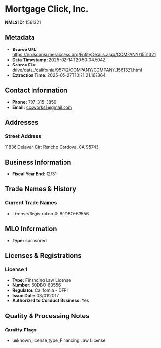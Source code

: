 # Mortgage Click, Inc.

**NMLS ID:** 1561321

## Metadata
- **Source URL:** https://nmlsconsumeraccess.org/EntityDetails.aspx/COMPANY/1561321
- **Data Timestamp:** 2025-02-14T20:50:04.504Z
- **Source File:** drive/data_/california/95742/COMPANY/COMPANY_1561321.html
- **Extraction Time:** 2025-05-27T10:21:21.167864

## Contact Information
- **Phone:** 707-315-3859
- **Email:** ccsworks1@gmail.com

## Addresses
### Street Address
11836 Delavan Cir; Rancho Cordova, CA 95742

## Business Information
- **Fiscal Year End:** 12/31

## Trade Names & History
### Current Trade Names
- License/Registration #: 60DBO-63556

## MLO Information
- **Type:** sponsored

## Licenses & Registrations

### License 1
- **Type:** Financing Law License
- **Number:** 60DBO-63556
- **Regulator:** California - DFPI
- **Issue Date:** 03/01/2017
- **Authorized to Conduct Business:** Yes

## Quality & Processing Notes
### Quality Flags
- unknown_license_type_Financing Law License
